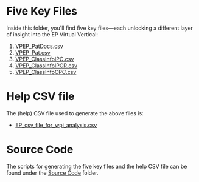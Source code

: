 # Five Key Files
Inside this folder, you'll find five key files—each unlocking a different layer of insight into the EP Virtual Vertical:
1. [VPEP_PatDocs.csv](https://drive.google.com/file/d/1C9oSFBionCz4XlLRHBwyuaqFbtxk5woE/view?usp=sharing)
2. [VPEP_Pat.csv](https://drive.google.com/file/d/1CAGBDTaTNG6MoQKt6lZqob7DUMea3n0L/view?usp=sharing)
3. [VPEP_ClassInfoIPC.csv](https://drive.google.com/file/d/1c0D6In9OHmNk9JfclEQ4DXzzy4UzczKs/view?usp=sharing)
4. [VPEP_ClassInfoIPCR.csv](https://drive.google.com/file/d/1C-JWejHRIxvoVOW-mnzS4OSNIUtkLSqp/view?usp=sharing)
5. [VPEP_ClassInfoCPC.csv](https://drive.google.com/file/d/1K66mqYWHZumarkgyFY28LJZdTHDzllic/view?usp=sharing)

# Help CSV file
The (help) CSV file used to generate the above files is:
- [EP_csv_file_for_wpi_analysis.csv](https://drive.google.com/file/d/1Chacl6rF8Yk0_dScPnt4JT3IkEeDXqCv/view?usp=sharing)

# Source Code
The scripts for generating the five key files and the help CSV file can be found under the [Source Code](https://github.com/cs1msa/WPIplus/tree/main/Collection%20Verticals%20(subsets)/Source%20Code) folder.


